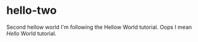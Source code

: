 # hello-two
Second hellow world
I'm following the Hellow World tutorial. 
Oops I mean *Hello* World tutorial.
